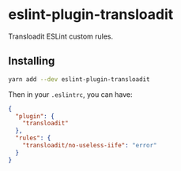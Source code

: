 # eslint-plugin-transloadit

Transloadit ESLint custom rules.

## Installing

```sh
yarn add --dev eslint-plugin-transloadit
```

Then in your `.eslintrc`, you can have:

```json
{
  "plugin": {
    "transloadit"
  },
  "rules": {
    "transloadit/no-useless-iife": "error"
  }
}
```
